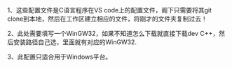 1、这些配置文件是C语言程序在VS code上的配置文件，阁下只需要将其git clone到本地，然后在工作区建立相应的文件，将刚才的文件夹复制过去！

2、此处需要填写一个WinGW32，如果不知道怎么下载就直接下载dev C++，然后安装路径自己选，里面就有对应的WinGW32.

3、此配置只适合用于Windows平台。
